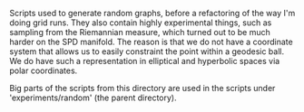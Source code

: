 Scripts used to generate random graphs, before a refactoring of the way I'm
doing grid runs. They also contain highly experimental things, such as sampling
from the Riemannian measure, which turned out to be much harder on the SPD
manifold. The reason is that we do not have a coordinate system that allows us
to easily constraint the point within a geodesic ball. We do have such a
representation in elliptical and hyperbolic spaces via polar coordinates.

Big parts of the scripts from this directory are used in the scripts under
'experiments/random' (the parent directory).
